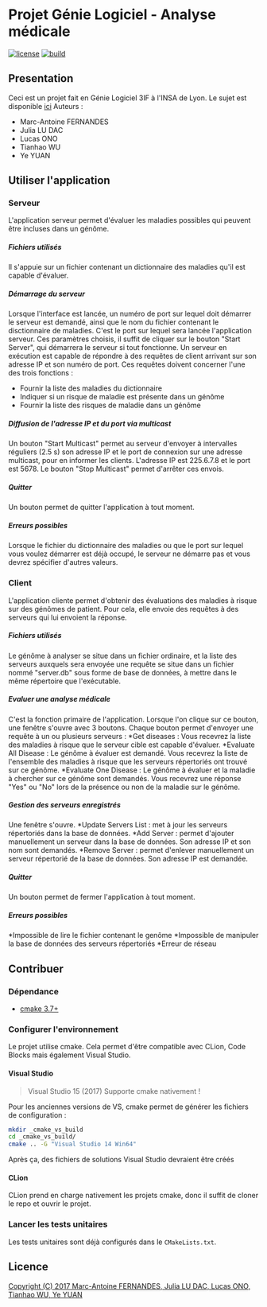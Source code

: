 # Projet Génie Logiciel - Analyse médicale

[![license](https://img.shields.io/github/license/Embraser01/INSA-GL-Analyse-medicale.svg)](./LICENSE.md)
[![build](https://api.travis-ci.org/Embraser01/INSA-GL-Analyse-medicale.svg?branch=prod)](https://travis-ci.org/Embraser01/INSA-GL-Analyse-medicale)

## Presentation
  Ceci est un projet fait en Génie Logiciel 3IF à l'INSA de Lyon. Le sujet est disponible [ici](./doc/sujet.pdf)
  Auteurs :
*    Marc-Antoine FERNANDES
*    Julia LU DAC
*    Lucas ONO
*    Tianhao WU
*    Ye YUAN

## Utiliser l'application

### Serveur
L'application serveur permet d'évaluer les maladies possibles qui peuvent être incluses dans un génôme. 

##### Fichiers utilisés
Il s'appuie sur un fichier contenant un dictionnaire des maladies qu'il est capable d'évaluer. 

##### Démarrage du serveur
Lorsque l'interface est lancée, un numéro de port sur lequel doit démarrer le serveur est demandé, ainsi que le nom du fichier contenant le disctionnaire de maladies. C'est le port sur lequel sera lancée l'application serveur. Ces paramètres choisis, il suffit de cliquer sur le bouton "Start Server", qui démarrera le serveur si tout fonctionne.
Un serveur en exécution est capable de répondre à des requêtes de client arrivant sur son adresse IP et son numéro de port. Ces requêtes doivent concerner l'une des trois fonctions : 
* Fournir la liste des maladies du dictionnaire
* Indiquer si un risque de maladie est présente dans un génôme
* Fournir la liste des risques de maladie dans un génôme

##### Diffusion de l'adresse IP et du port via multicast
Un bouton "Start Multicast" permet au serveur d'envoyer à intervalles réguliers (2.5 s) son adresse IP et le port de connexion sur une adresse multicast, pour en informer les clients. L'adresse IP est 225.6.7.8 et le port est 5678.
Le bouton "Stop Multicast" permet d'arrêter ces envois.

##### Quitter
Un bouton permet de quitter l'application à tout moment.

##### Erreurs possibles 
Lorsque le fichier du dictionnaire des maladies ou que le port sur lequel vous voulez démarrer est déjà occupé, le serveur ne démarre pas et vous devrez spécifier d'autres valeurs.


### Client
L'application cliente permet d'obtenir des évaluations des maladies à risque sur des génômes de patient. Pour cela, elle envoie des requêtes à des serveurs qui lui envoient la réponse.

##### Fichiers utilisés
Le génôme à analyser se situe dans un fichier ordinaire, et la liste des serveurs auxquels sera envoyée une requête se situe dans un fichier nommé "server.db" sous forme de base de données, à mettre dans le même répertoire que l'exécutable.

##### Evaluer une analyse médicale
C'est la fonction primaire de l'application. Lorsque l'on clique sur ce bouton, une fenêtre s'ouvre avec 3 boutons. Chaque bouton permet d'envoyer une requête à un ou plusieurs serveurs :
*Get diseases : Vous recevrez la liste des maladies à risque que le serveur cible est capable d'évaluer.
*Evaluate All Disease : Le génôme à évaluer est demandé. Vous recevrez la liste de l'ensemble des maladies à risque que les serveurs répertoriés ont trouvé sur ce génôme.
*Evaluate One Disease : Le génôme à évaluer et la maladie à chercher sur ce génôme sont demandés. Vous recevrez une réponse "Yes" ou "No" lors de la présence ou non de la maladie sur le génôme.

##### Gestion des serveurs enregistrés
Une fenêtre s'ouvre. 
*Update Servers List : met à jour les serveurs répertoriés dans la base de données. 
*Add Server : permet d'ajouter manuellement un serveur dans la base de données. Son adresse IP et son nom sont demandés. 
*Remove Server : permet d'enlever manuellement un serveur répertorié de la base de données. Son adresse IP est demandée. 

##### Quitter
Un bouton permet de fermer l'application à tout moment.

##### Erreurs possibles 
*Impossible de lire le fichier contenant le genôme
*Impossible de manipuler la base de données des serveurs répertoriés
*Erreur de réseau 

## Contribuer

### Dépendance

* [cmake 3.7+](https://cmake.org/)

### Configurer l'environnement

Le projet utilise cmake. Cela permet d'être compatible avec CLion, 
Code Blocks mais également Visual Studio.

#### Visual Studio

> Visual Studio 15 (2017) Supporte cmake nativement !

Pour les anciennes versions de VS, cmake permet de générer les fichiers de configuration :
```bash
mkdir _cmake_vs_build
cd _cmake_vs_build/
cmake .. -G "Visual Studio 14 Win64"
```

Après ça, des fichiers de solutions Visual Studio devraient être créés

#### CLion

CLion prend en charge nativement les projets cmake,
donc il suffit de cloner le repo et ouvrir le projet.


### Lancer les tests unitaires

Les tests unitaires sont déjà configurés dans le `CMakeLists.txt`.

## Licence

[Copyright (C) 2017  Marc-Antoine FERNANDES, 
Julia LU DAC, Lucas ONO, Tianhao WU, Ye YUAN](./LICENSE.md)
